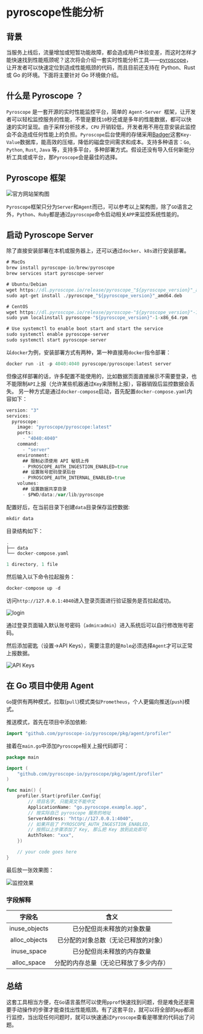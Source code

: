 # pyroscope性能分析

## 背景

当服务上线后，流量增加或短暂功能故障，都会造成用户体验变差，而这时怎样才能快速找到性能瓶颈呢？这次将会介绍一套实时性能分析工具——[pyroscope](https://pyroscope.io/)，让开发者可以快速定位到造成性能瓶颈的代码，而且目前还支持在 Python、Rust 或 Go 的环境。下面将主要针对 Go 环境做介绍。

## 什么是 Pyroscope ？

`Pyroscope` 是一套开源的实时性能监控平台，简单的 `Agent-Server `框架，让开发者可以轻松监控服务的性能，不管是要找`10`秒还或是多年的性能数据，都可以快速的实时呈现。由于采样分析技术，`CPU` 开销较低，开发者用不用在意安装此监控会不会造成任何性能上的负担。`Pyroscope`后台使用的存储采用[Badger](https://github.com/dgraph-io/badger)这套`Key-Value`数据库，能高效的压缩，降低的磁盘空间需求和成本。支持多种语言：`Go`, `Python`, `Rust`, `Java` 等，支持多平台，多种部署方式。假设还没有导入任何新能分析工具或或平台，那`Pyroscope`会是最佳的选择。

## Pyroscope 框架

![官方网站架构图](https://mc.wsh-study.com/mkdocs/pyroscope性能分析/1.png)

`Pyroscope`框架只分为`Server`和`Agent`而已，可以参考以上架构图，除了`GO`语言之外，`Python`、`Ruby`都是通过`pyroscope`命令启动相关`APP`来监控系统性能的。

## 启动 Pyroscope Server

除了直接安装部署在本机或服务器上，还可以通过`docker`、`k8s`进行安装部署。

```go
# MacOs
brew install pyroscope-io/brew/pyroscope
brew services start pyroscope-server

# Ubuntu/Debian
wget https://dl.pyroscope.io/release/pyroscope_"${pyroscope_version}"_amd64.deb
sudo apt-get install ./pyroscope_"${pyroscope_version}"_amd64.deb

# CentOS
wget https://dl.pyroscope.io/release/pyroscope-"${pyroscope_version}"-1-x86_64.rpm
sudo yum localinstall pyroscope-"${pyroscope_version}"-1-x86_64.rpm

# Use systemctl to enable boot start and start the service
sudo systemctl enable pyroscope-server
sudo systemctl start pyroscope-server
```

以`docker`为例，安装部署方式有两种，第一种直接用`docker`指令部署：

```go
docker run -it -p 4040:4040 pyroscope/pyroscope:latest server
```

但像这样部署的话，许多配置不能使用的，比如数据页面直接展示不需要登录，也不能限制`API`上报（允许某些机器通过`Key`来限制上报），容器销毁后监控数据会丢失。
另一种方式是通过`docker-compose`启动，首先配置`docker-compose.yaml`内容如下：

```go
version: "3"
services:
  pyroscope:
    image: "pyroscope/pyroscope:latest"
    ports:
      - "4040:4040"
    command:
      - "server"
    environment:
      ## 限制必须使用 API 秘钥上传
      - PYROSCOPE_AUTH_INGESTION_ENABLED=true
      ## 设置账号密码登录后台
      - PYROSCOPE_AUTH_INTERNAL_ENABLED=true
    volumes:
      ## 设置数据共享目录
      - $PWD/data:/var/lib/pyroscope
```

配置好后，在当前目录下创建`data`目录保存监控数据:

```go
mkdir data
```

目录结构如下：

```go
.
├── data
└── docker-compose.yaml

1 directory, 1 file
```

然后输入以下命令拉起服务：

```go
docker-compose up -d
```

访问`http://127.0.0.1:4040`进入登录页面进行验证服务是否拉起成功。

![login](https://mc.wsh-study.com/mkdocs/pyroscope性能分析/2.png)

通过登录页面输入默认账号密码（`admin`:`admin`）进入系统后可以自行修改账号密码。

然后添加密匙（设置->API Keys），需要注意的是`Role`必须选择`Agent`才可以正常上报数据。

![API Keys](https://mc.wsh-study.com/mkdocs/pyroscope性能分析/3.png)

## 在 Go 项目中使用 Agent

`Go`提供有两种模式，拉取(`pull`)模式类似`Prometheus`，个人更偏向推送(`push`)模式。

推送模式，首先在项目中添加依赖:

```go
import "github.com/pyroscope-io/pyroscope/pkg/agent/profiler"
```

接着在`main.go`中添加`Pyroscope`相关上报代码即可：

```go
package main

import (
	"github.com/pyroscope-io/pyroscope/pkg/agent/profiler"
)

func main() {
	profiler.Start(profiler.Config{
		// 项目名字, 只能英文不能中文
		ApplicationName: "go.pyroscope.example.app",
		// 按实际自己 pyroscope 服务的地址
		ServerAddress: "http://127.0.0.1:4040",
		// 如果开启了 PYROSCOPE_AUTH_INGESTION_ENABLED,
		// 按照以上步骤添加了 Key, 那么把 Key 放到此处即可
		AuthToken: "xxx", 
	})

	// your code goes here
}
```

最后放一张效果图：

![监控效果](https://mc.wsh-study.com/mkdocs/pyroscope性能分析/4.png)

### 字段解释

|    字段名     |                  含义                  |
| :-----------: | :------------------------------------: |
| inuse_objects |       已分配但尚未释放的对象数量       |
| alloc_objects |  已分配的对象总数（无论已释放的对象）  |
|  inuse_space  |       已分配但尚未释放的内存数量       |
|  alloc_space  | 分配的内存总量（无论已释放了多少内存） |

## 总结

这套工具相当方便，在`Go`语言虽然可以使用`pprof`快速找到问题，但是难免还是需要手动操作的步骤才能查找出性能瓶颈。有了这套平台，就可以将全部的`App`都进行监控，当出现任何问题时，就可以快速通过`Pyroscope`查看是哪里的代码出了问题。